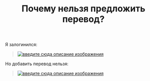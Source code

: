 ﻿---
title: "Почему нельзя предложить перевод?"
se.owner.user_id: 337540
se.owner.display_name: "Victor VosMottor"
se.owner.link: "https://ru.meta.stackoverflow.com/users/337540/victor-vosmottor"
se.link: "https://ru.meta.stackoverflow.com/questions/10088/%d0%9f%d0%be%d1%87%d0%b5%d0%bc%d1%83-%d0%bd%d0%b5%d0%bb%d1%8c%d0%b7%d1%8f-%d0%bf%d1%80%d0%b5%d0%b4%d0%bb%d0%be%d0%b6%d0%b8%d1%82%d1%8c-%d0%bf%d0%b5%d1%80%d0%b5%d0%b2%d0%be%d0%b4"
se.question_id: 10088
se.post_type: question
---
<p>Я залогинился:</p>

<blockquote>
  <p><a href="https://i.stack.imgur.com/Ltimt.png" rel="nofollow noreferrer"><img src="https://i.stack.imgur.com/Ltimt.png" alt="введите сюда описание изображения"></a></p>
</blockquote>

<p>Но добавить перевод нельзя:</p>

<blockquote>
  <p><a href="https://i.stack.imgur.com/WLEk6.png" rel="nofollow noreferrer"><img src="https://i.stack.imgur.com/WLEk6.png" alt="введите сюда описание изображения"></a></p>
</blockquote>

